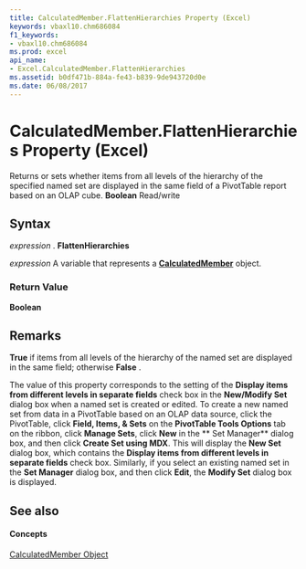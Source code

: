 ```yaml
---
title: CalculatedMember.FlattenHierarchies Property (Excel)
keywords: vbaxl10.chm686084
f1_keywords:
- vbaxl10.chm686084
ms.prod: excel
api_name:
- Excel.CalculatedMember.FlattenHierarchies
ms.assetid: b0df471b-884a-fe43-b839-9de943720d0e
ms.date: 06/08/2017
---
```



# CalculatedMember.FlattenHierarchies Property (Excel)

Returns or sets whether items from all levels of the hierarchy of the specified named set are displayed in the same field of a PivotTable report based on an OLAP cube.  **Boolean** Read/write


## Syntax

 _expression_ . **FlattenHierarchies**

 _expression_ A variable that represents a **[CalculatedMember](calculatedmember-object-excel.md)** object.


### Return Value

 **Boolean**


## Remarks

 **True** if items from all levels of the hierarchy of the named set are displayed in the same field; otherwise **False** .

The value of this property corresponds to the setting of the  **Display items from different levels in separate fields** check box in the **New/Modify Set** dialog box when a named set is created or edited. To create a new named set from data in a PivotTable based on an OLAP data source, click the PivotTable, click **Field, Items, & Sets** on the **PivotTable Tools Options** tab on the ribbon, click **Manage Sets**, click  **New** in the ** Set Manager** dialog box, and then click **Create Set using MDX**. This will display the  **New Set** dialog box, which contains the **Display items from different levels in separate fields** check box. Similarly, if you select an existing named set in the **Set Manager** dialog box, and then click **Edit**, the  **Modify Set** dialog box is displayed.


## See also


#### Concepts


[CalculatedMember Object](calculatedmember-object-excel.md)

